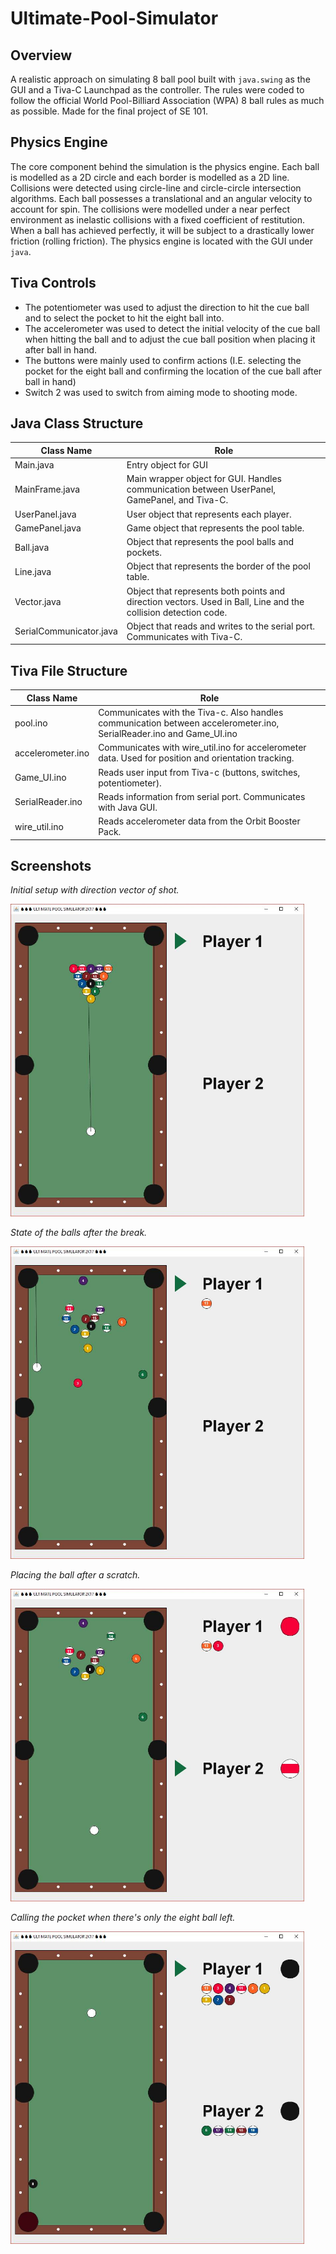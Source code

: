 # Ultimate-Pool-Simulator

## Overview
A realistic approach on simulating 8 ball pool built with `java.swing` as the GUI and a Tiva-C Launchpad as the controller.
The rules were coded to follow the official World Pool-Billiard Association (WPA) 8 ball rules as much as possible. Made for the final
project of SE 101.

## Physics Engine
The core component behind the simulation is the physics engine. Each ball is modelled as a 2D circle and each border is modelled as a 2D line.
Collisions were detected using circle-line and circle-circle intersection algorithms. Each ball possesses a translational and an
angular velocity to account for spin. The collisions were modelled under a near perfect environment as inelastic collisions with 
a fixed coefficient of restitution. When a ball has achieved perfectly, it will be subject to a drastically lower friction (rolling friction). The physics engine is located with the GUI under `java`.

## Tiva Controls
 - The potentiometer was used to adjust the direction to hit the cue ball and to select the pocket to hit the eight ball into.
 - The accelerometer was used to detect the initial velocity of the cue ball when hitting the ball and to adjust the cue ball position when
 placing it after ball in hand.
 - The buttons were mainly used to confirm actions (I.E. selecting the pocket for the eight ball and confirming the location of the cue ball
 after ball in hand)
 - Switch 2 was used to switch from aiming mode to shooting mode.

## Java Class Structure
| Class Name              | Role                                                                                                           |
|-------------------------|----------------------------------------------------------------------------------------------------------------|
| Main.java               | Entry object for GUI                                                                                           |
| MainFrame.java          | Main wrapper object for GUI. Handles communication between UserPanel, GamePanel, and Tiva-C.                   |
| UserPanel.java          | User object that represents each player.                                                                       |
| GamePanel.java          | Game object that represents the pool table.                                                                    |
| Ball.java               | Object that represents the pool balls and pockets.                                                             |
| Line.java               | Object that represents the border of the pool table.                                                           |
| Vector.java             | Object that represents both points and direction vectors. Used in Ball, Line and the collision detection code. |
| SerialCommunicator.java | Object that reads and writes to the serial port. Communicates with Tiva-C.                                     |

## Tiva File Structure
| Class Name              | Role                                                                                                           |
|-------------------------|----------------------------------------------------------------------------------------------------------------|
| pool.ino            | Communicates with the Tiva-c. Also handles communication between accelerometer.ino, SerialReader.ino and Game_UI.ino                                                                                            |
| accelerometer.ino        |Communicates with wire_util.ino for accelerometer data. Used for position and orientation tracking.                     |
| Game_UI.ino          | Reads user input from Tiva-c (buttons, switches, potentiometer).                                                                      |
| SerialReader.ino          | Reads information from serial port. Communicates with Java GUI.                                                                   |
| wire_util.ino               | Reads accelerometer data from the Orbit Booster Pack.                                                            |

## Screenshots
*Initial setup with direction vector of shot.*

<img src="/screenshots/example_1.png" height="500px"/>


*State of the balls after the break.*

<img src="/screenshots/example_2.png" height="500px"/>


*Placing the ball after a scratch.*

<img src="/screenshots/example_3.png" height="500px"/>


*Calling the pocket when there's only the eight ball left.*

<img src="/screenshots/example_4.png" height="500px"/>
